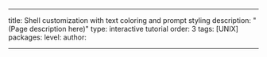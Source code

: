 ---

title: Shell customization with text coloring and prompt styling
description: "(Page description here)"
type: interactive tutorial
order: 3
tags: [UNIX]
packages: 
level: 
author: 

---